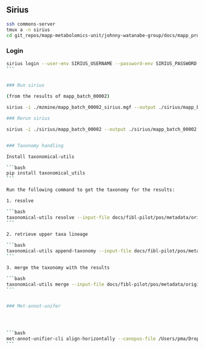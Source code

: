 
## Sirius

```bash
ssh commons-server
tmux a -n sirius
cd git_repos/mapp-metabolomics-unit/johnny-watanabe-group/docs/mapp_project_00001/mapp_batch_00002/results
```

### Login

``````bash
sirius login --user-env SIRIUS_USERNAME --password-env SIRIUS_PASSWORD
```


### Run sirius

(from the results of mapp_batch_00002)

sirius -i ./mzmine/mapp_batch_00002_sirius.mgf --output ./sirius/mapp_batch_00002 --maxmz 2500 config --IsotopeSettings.filter=true --FormulaSearchDB=BIO --Timeout.secondsPerTree=0 --FormulaSettings.enforced=HCNOP --Timeout.secondsPerInstance=0 --AdductSettings.detectable=[[M+H3N+H]+,[M+Na]+,[M-H4O2+H]+,[M+K]+,[M-H2O+H]+,[M+H]+] --UseHeuristic.mzToUseHeuristicOnly=650 --AlgorithmProfile=orbitrap --IsotopeMs2Settings=IGNORE --MS2MassDeviation.allowedMassDeviation=5.0ppm --NumberOfCandidatesPerIon=1 --UseHeuristic.mzToUseHeuristic=300 --FormulaSettings.detectable=Cl,Br,S --NumberOfCandidates=10 --ZodiacNumberOfConsideredCandidatesAt300Mz=10 --ZodiacRunInTwoSteps=true --ZodiacEdgeFilterThresholds.minLocalConnections=10 --ZodiacEdgeFilterThresholds.thresholdFilter=0.95 --ZodiacEpochs.burnInPeriod=2000 --ZodiacEpochs.numberOfMarkovChains=10 --ZodiacNumberOfConsideredCandidatesAt800Mz=50 --ZodiacEpochs.iterations=20000 --AdductSettings.enforced=, --AdductSettings.fallback=[[M+Na]+,[M+K]+,[M-H2O+H]+,[M+H]+] --FormulaResultThreshold=true --InjectElGordoCompounds=true --StructureSearchDB=BIO --RecomputeResults=false formula zodiac fingerprint structure canopus write-summaries

### Rerun sirius

sirius -i ./sirius/mapp_batch_00002 --output ./sirius/mapp_batch_00002 --maxmz 2500 config --IsotopeSettings.filter=true --FormulaSearchDB=BIO --Timeout.secondsPerTree=0 --FormulaSettings.enforced=HCNOP --Timeout.secondsPerInstance=0 --AdductSettings.detectable=[[M+H3N+H]+,[M+Na]+,[M-H4O2+H]+,[M+K]+,[M-H2O+H]+,[M+H]+] --UseHeuristic.mzToUseHeuristicOnly=650 --AlgorithmProfile=orbitrap --IsotopeMs2Settings=IGNORE --MS2MassDeviation.allowedMassDeviation=5.0ppm --NumberOfCandidatesPerIon=1 --UseHeuristic.mzToUseHeuristic=300 --FormulaSettings.detectable=Cl,Br,S --NumberOfCandidates=10 --ZodiacNumberOfConsideredCandidatesAt300Mz=10 --ZodiacRunInTwoSteps=true --ZodiacEdgeFilterThresholds.minLocalConnections=10 --ZodiacEdgeFilterThresholds.thresholdFilter=0.95 --ZodiacEpochs.burnInPeriod=2000 --ZodiacEpochs.numberOfMarkovChains=10 --ZodiacNumberOfConsideredCandidatesAt800Mz=50 --ZodiacEpochs.iterations=20000 --AdductSettings.enforced=, --AdductSettings.fallback=[[M+Na]+,[M+K]+,[M-H2O+H]+,[M+H]+] --FormulaResultThreshold=true --InjectElGordoCompounds=true --StructureSearchDB=BIO --RecomputeResults=false formula zodiac fingerprint structure canopus write-summaries


### Taxonomy handling

Install taxonomical-utils

```bash
pip install taxonomical_utils
```

Run the following command to get the taxonomy for the results:

1. resolve

```bash
taxonomical-utils resolve --input-file docs/fibl-pilot/pos/metadata/original/fibl_pilot_pos_metadata.tsv --output-file docs/fibl-pilot/pos/metadata/original/fibl_pilot_pos_metadata_resolved.csv --org-column-header source_taxon
```

2. retrieve upper taxa lineage
    
```bash
taxonomical-utils append-taxonomy --input-file docs/fibl-pilot/pos/metadata/original/fibl_pilot_pos_metadata_resolved.csv --output-file docs/fibl-pilot/pos/metadata/original/metadata_upper_taxa_lineage.csv
```

3. merge the taxonomy with the results

```bash
taxonomical-utils merge --input-file docs/fibl-pilot/pos/metadata/original/fibl_pilot_pos_metadata.tsv --resolved-taxa-file docs/fibl-pilot/pos/metadata/original/fibl_pilot_pos_metadata_resolved.csv --upper-taxa-lineage-file docs/fibl-pilot/pos/metadata/original/metadata_upper_taxa_lineage.csv --output-file docs/fibl-pilot/pos/metadata/original/fibl_pilot_pos_metadata.csv --org-column-header source_taxon --delimiter '\t'
```


### Met-annot-unifer




```bash
met-annot-unifier-cli align-horizontally --canopus-file /Users/pma/Dropbox/git_repos/COMMONS_Lab/EMI/fibl-metabolomics/docs/fibl-pilot/fibl_pilot_pos/results/sirius/canopus_compound_summary.tsv --gnps-file /Users/pma/Dropbox/git_repos/COMMONS_Lab/EMI/fibl-metabolomics/docs/fibl-pilot/fibl_pilot_pos/results/met_annot_enhancer/71042c319fa444d088e3704141a96354/nf_output/library/merged_results_with_gnps.tsv --gnps-mn-file /Users/pma/Dropbox/git_repos/COMMONS_Lab/EMI/fibl-metabolomics/docs/fibl-pilot/fibl_pilot_pos/results/met_annot_enhancer/71042c319fa444d088e3704141a96354/nf_output/networking/clustersummary_with_network.tsv --sirius-file /Users/pma/Dropbox/git_repos/COMMONS_Lab/EMI/fibl-metabolomics/docs/fibl-pilot/fibl_pilot_pos/results/sirius/compound_identifications.tsv --isdb-file /Users/pma/Dropbox/git_repos/COMMONS_Lab/EMI/fibl-metabolomics/docs/fibl-pilot/fibl_pilot_pos/results/met_annot_enhancer/fibl_pilot_pos_source_taxon/fibl_pilot_pos_source_taxon_spectral_match_results_repond_flat.tsv --output /Users/pma/Dropbox/git_repos/COMMONS_Lab/EMI/fibl-metabolomics/docs/fibl-pilot/fibl_pilot_pos/results/tmp/fibl_pilot_pos__met_annot_unified.tsv
```